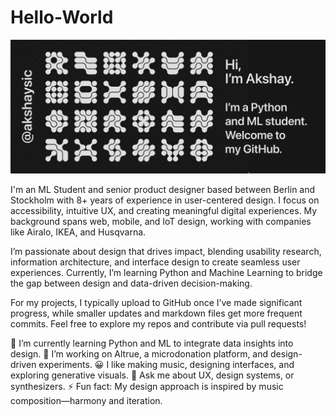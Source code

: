# Hello-World

![Banner](https://github.com/akshaysic/Hello-World/blob/main/Github%20Banner.png)

I'm an ML Student and senior product designer based between Berlin and Stockholm with 8+ years of experience in user-centered design. I focus on accessibility, intuitive UX, and creating meaningful digital experiences. My background spans web, mobile, and IoT design, working with companies like Airalo, IKEA, and Husqvarna.

I’m passionate about design that drives impact, blending usability research, information architecture, and interface design to create seamless user experiences. Currently, I’m learning Python and Machine Learning to bridge the gap between design and data-driven decision-making.

For my projects, I typically upload to GitHub once I’ve made significant progress, while smaller updates and markdown files get more frequent commits. Feel free to explore my repos and contribute via pull requests!

🌱 I’m currently learning Python and ML to integrate data insights into design.
🔭 I’m working on Altrue, a microdonation platform, and design-driven experiments.
😀 I like making music, designing interfaces, and exploring generative visuals.
💬 Ask me about UX, design systems, or synthesizers.
⚡ Fun fact: My design approach is inspired by music composition—harmony and iteration.
